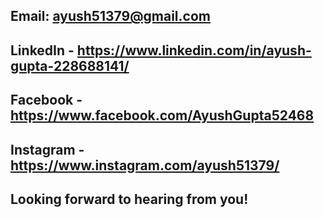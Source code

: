 ## Email: ayush51379@gmail.com

## LinkedIn - https://www.linkedin.com/in/ayush-gupta-228688141/

## Facebook - https://www.facebook.com/AyushGupta52468

## Instagram - https://www.instagram.com/ayush51379/

## Looking forward to hearing from you!
